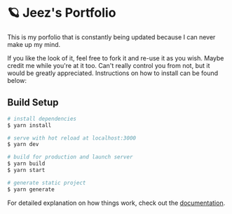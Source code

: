 # 🪐 Jeez's Portfolio
This is my porfolio that is constantly being updated because I can never make up my mind.

If you like the look of it, feel free to fork it and re-use it as you wish. Maybe credit me while you're at it too. Can't really control you from not, but it would be greatly appreciated. Instructions on how to install can be found below:

## Build Setup

```bash
# install dependencies
$ yarn install

# serve with hot reload at localhost:3000
$ yarn dev

# build for production and launch server
$ yarn build
$ yarn start

# generate static project
$ yarn generate
```

For detailed explanation on how things work, check out the [documentation](https://nuxtjs.org).
